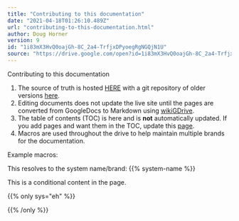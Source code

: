 ```yaml
---
title: "Contributing to this documentation"
date: "2021-04-18T01:26:10.489Z"
url: "contributing-to-this-documentation.html"
author: Doug Horner
version: 9
id: "1i83mX3HvQ0oajGh-8C_2a4-TrfjxDPyoegRgNGQjN1U"
source: "https://drive.google.com/open?id=1i83mX3HvQ0oajGh-8C_2a4-TrfjxDPyoegRgNGQjN1U"
---
```

Contributing to this documentation





1. The source of truth is hosted [HERE](https://drive.google.com/drive/folders/1nwb2j9w6LFZASdr3ouUXPmouw4tynHv-) with a git repository of older versions [here](https://github.mieweb.com/webchart/docs/).
2. Editing documents does not update the live site until the pages are converted from GoogleDocs to Markdown using [wikiGDrive](https://github.com/mieweb/wikiGDrive).
3. The table of contents (TOC) is here and is <strong>not</strong> automatically updated.  If you add pages and want them in the TOC, update this [page](.navigation.html).
4. Macros are used throughout the drive to help maintain multiple brands for the documentation.  







Example macros:

This resolves to the system name/brand: {{% system-name %}}



This is a conditional content in the page.  

{{% only sys="eh" %}}

{{% /only %}}

